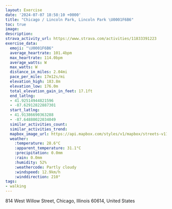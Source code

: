 ```yaml
---
layout: Exercise
date: '2024-07-07 18:58:10 +0000'
title: "Chicago / Lincoln Park, Lincoln Park \U0001F6B6"
toc: true
image:
description:
strava_activity_url: https://www.strava.com/activities/11833391223
exercise_data:
  emoji: "\U0001F6B6"
  average_heartrate: 101.4bpm
  max_heartrate: 114.0bpm
  average_watts: W
  max_watts: W
  distance_in_miles: 2.04mi
  pace_per_mile: 17m12s/mi
  elevation_high: 183.8m
  elevation_low: 176.0m
  total_elevation_gain_in_feet: 17.1ft
  end_latlng:
  - 41.92514944821596
  - -87.62912822887301
  start_latlng:
  - 41.91386690363288
  - -87.64880022034049
  similar_activities_count:
  similar_activities_trend:
  mapbox_image_url: https://api.mapbox.com/styles/v1/mapbox/streets-v11/static/path-5+787af2-1.0(%7Dhy~Fhp%7DuOGkRCi%40ESKIOCu%40%3FQEGMCUGmRIcDW_DEwGAaHB_ECoDP%7BB%3Fa%40Ci%40Ko%40QWUAGI%5DeDI%7DBFmAEmADYHaAC%7BA%40yA%3FkAGk%40Ok%40BEFH%40CEa%40K%5DWqAIKCFSw%40EGI%40aBhAUTMDqBfAQLMDo%40X%7BBz%40_%40P%5BDoBh%40wAXc%40NWBSDKDg%40HY%3F_%40HQF%7B%40FaDd%40q%40NYJu%40HiCj%40i%40R%5DBa%40H_%40NY%40sAX%5BFG%3FCCA%5BUk%40Ye%40),pin-s-s+e5b22e(-87.64693,41.91391),pin-s-f+89ae00(-87.62956999999994,41.92441)/auto/800x800?access_token=pk.eyJ1Ijoiam9zaGJlY2ttYW4iLCJhIjoiY205eWR2aDd1MWZ6djJrbXc4a3M0bWZleiJ9.XiG9OWkNcZk2QzjJbxLB4A
  weather:
    :temperature: 28.6°C
    :apparent_temperature: 31.1°C
    :precipitation: 0.0mm
    :rain: 0.0mm
    :humidity: 52%
    :weathercode: Partly cloudy
    :windspeed: 12.9km/h
    :winddirection: 210°
tags:
- walking
---
```

814 West Willow Street, Chicago, Illinois 60614, United States
